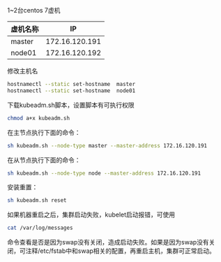 1~2台centos 7虚机

| 虚机名称        | IP            |
| ------------- |:-------------:|
| master        | 172.16.120.191|
| node01        | 172.16.120.192|



修改主机名
```bash
hostnamectl --static set-hostname  master
hostnamectl --static set-hostname  node01
```

下载kubeadm.sh脚本，设置脚本有可执行权限
```bash
chmod a+x kubeadm.sh
```

在主节点执行下面的命令：
```bash
sh kubeadm.sh --node-type master --master-address 172.16.120.191
```

在从节点执行下面的命令：
```bash
sh kubeadm.sh --node-type node --master-address 172.16.120.191
```

安装重置：
```bash
sh kubeadm.sh reset
```

如果机器重启之后，集群启动失败，kubelet启动报错，可使用
```bash
cat /var/log/messages
```
命令查看是否是因为swap没有关闭，造成启动失败。如果是因为swap没有关闭，可注释/etc/fstab中和swap相关的配置，再重启主机，集群可正常启动。

